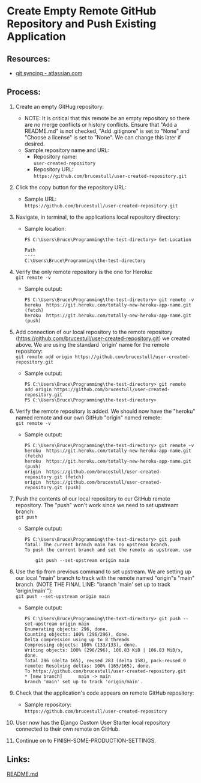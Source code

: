 # Create Empty Remote GitHub Repository and Push Existing Application


## Resources:

* [git syncing - atlassian.com](https://www.atlassian.com/git/tutorials/syncing)

## Process:

1. Create an empty GitHug repository:
    * NOTE: It is critical that this remote be an empty repository so there are no merge conflicts or history conflicts. Ensure that "Add a README.md" is not checked, "Add .gitignore" is set to "None" and "Choose a license" is set to "None". We can change this later if desired.
    * Sample repository name and URL:  
        * Repository name:  
        `user-created-repository`  
        * Repository URL:  
        `https://github.com/brucestull/user-created-repository.git`  

1. Click the copy button for the repository URL:
    * Sample URL:  
    `https://github.com/brucestull/user-created-repository.git`

1. Navigate, in terminal, to the applications local repository directory:
    * Sample location:  
        ```
        PS C:\Users\Bruce\Programming\the-test-directory> Get-Location

        Path
        ----
        C:\Users\Bruce\Programming\the-test-directory
        ```

1. Verify the only remote repository is the one for Heroku:  
    `git remote -v`  
    * Sample output:
        ```
        PS C:\Users\Bruce\Programming\the-test-directory> git remote -v
        heroku  https://git.heroku.com/totally-new-heroku-app-name.git (fetch)
        heroku  https://git.heroku.com/totally-new-heroku-app-name.git (push)
        ```

1. Add connection of our local repository to the remote repository (https://github.com/brucestull/user-created-repository.git) we created above. We are using the standard 'origin' name for the remote repository:  
    `git remote add origin https://github.com/brucestull/user-created-repository.git`  
    * Sample output:
        ```
        PS C:\Users\Bruce\Programming\the-test-directory> git remote add origin https://github.com/brucestull/user-created-repository.git
        PS C:\Users\Bruce\Programming\the-test-directory>
        ```

1. Verify the remote repository is added. We should now have the "heroku" named remote and our own GitHub "origin" named remote:  
    `git remote -v`
    * Sample output:
        ```
        PS C:\Users\Bruce\Programming\the-test-directory> git remote -v
        heroku  https://git.heroku.com/totally-new-heroku-app-name.git (fetch)
        heroku  https://git.heroku.com/totally-new-heroku-app-name.git (push)
        origin  https://github.com/brucestull/user-created-repository.git (fetch)
        origin  https://github.com/brucestull/user-created-repository.git (push)
        ```

1. Push the contents of our local repository to our GitHub remote repository. The "push" won't work since we need to set upstream branch:  
    `git push`  
    * Sample output:
        ```
        PS C:\Users\Bruce\Programming\the-test-directory> git push
        fatal: The current branch main has no upstream branch.
        To push the current branch and set the remote as upstream, use

            git push --set-upstream origin main
        ```

1. Use the tip from previous command to set upstream. We are setting up our local "main" branch to track with the remote named "origin"s "main" branch. (NOTE THE FINAL LINE: "branch 'main' set up to track 'origin/main'"):  
    `git push --set-upstream origin main`  
    * Sample output:
        ```
        PS C:\Users\Bruce\Programming\the-test-directory> git push --set-upstream origin main
        Enumerating objects: 296, done.
        Counting objects: 100% (296/296), done.
        Delta compression using up to 8 threads
        Compressing objects: 100% (133/133), done.
        Writing objects: 100% (296/296), 106.83 KiB | 106.83 MiB/s, done.
        Total 296 (delta 165), reused 283 (delta 158), pack-reused 0
        remote: Resolving deltas: 100% (165/165), done.
        To https://github.com/brucestull/user-created-repository.git
        * [new branch]      main -> main
        branch 'main' set up to track 'origin/main'.
        ```

1. Check that the application's code appears on remote GitHub repository:
    * Sample repository:  
        `https://github.com/brucestull/user-created-repository`

1. User now has the Django Custom User Starter local repository connected to their own remote on GitHub.

1. Continue on to FINISH-SOME-PRODUCTION-SETTINGS.


## Links:
[README.md](../README.md)